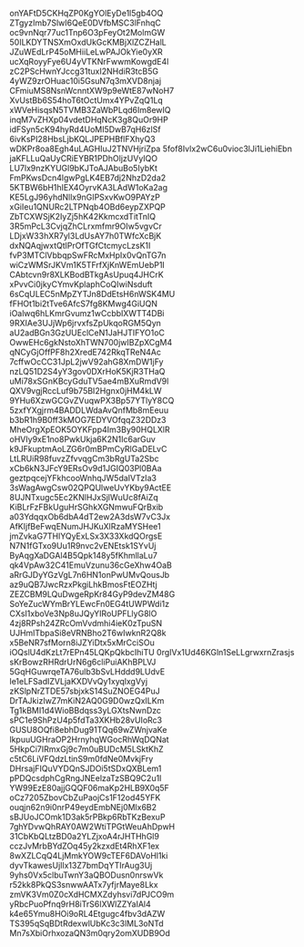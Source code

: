 onYAFtD5CKHqZP0KgYOlEyDe1l5gb4OQ
ZTgyzImb7SlwI6QeE0DVfbMSC3lFnhqC
oc9vnNqr77uc1Tnp6O3pFeyOt2MolmGW
50ILKDYTNSXmOxdUkGcKMBjXlZCZHalL
JZuWEdLrP45oMHiiLeLwPAJOkYie0yXR
ucXqRoyyFye6U4yVTKNrFwwmKowgdE4l
zC2PScHwnYJccg31tuxI2NHdiR3tcB5G
4yWZ9zrOHuac10i5GsuN7q3mXVD8njaj
CFmiuMS8NsnWcnntXW9p9eWtE87wNoH7
XvUstBb6S54hoT6tOctUmx4YPvZqQ1Lq
xWVeHisqsN5TVMB3ZaWbPLqd6Im8ewIQ
inqM7vZHXp04vdetDHqNcK3g8QuOr9HP
idFSyn5cK94hyRd4UoMI5DwB7qH6zlSf
6ivKsPI28HbsLjbKQLJPEPHBflFXhyQ3
wDKPr8oa8Egh4uLAGHIuJ2TNVHjriZpa
5fof8Ivlx2wC6u0vioc3lJi1LiehiEbn
jaKFLLuQaUyCRiEYBR1PDhOljzUVyIQO
LU7lx9nzKYUGl9bKJToAJAbuBo5IybKt
FmPKwsDcn4lgwPgLK4EB7dj2NhzD2da2
5KTBW6bH1hIEX4OyrvKA3LAdW1oKa2ag
KE5LgJ96yhdNllx9nGIPSxvKwO9PAYzP
xGiIeu1QNURc2LTPNqb4OBd6eypZXPQP
ZbTCXWSjK2IyZj5hK42KkmcxdTitTnIQ
3R5mPcL3CvjqZhCLrxmfmr9OIw5vgvCr
LDjxW33hXR7yl3LdUsAY7h0TWfcXcBjK
dxNQAqjwxtQtlPrOfTGfCtcmycLzsK1I
fvP3MTClVbbqpSwFRcMxHpIx0vQnTG7n
wiCzWMSrJKVm1K5TFrfXjKnWEmUebP1I
CAbtcvn9r8XLKBodBTkgAsUpuq4JHCrK
xPvvCi0jkyCYmvKplaphCoQIwiNsduft
6sCqULEC5nMpZYTJn8DdEtsH6nWSK4MU
fFHOt1bi2tTve6AfcS7fg8KMwg4GiUQN
iOalwq6hLKmrGvumz1wCcbbIXWTT4DBi
9RXIAe3UJjWp6jrvxfsZpUkqoRGM5Qyn
aU2adBGn3GzUUEclCeN1JaHJTIFYO1oC
OwwEHc6gkNstoXhTWN700jwIBZpXCgM4
qNCyGjOffPF8h2XredE742RkqTReN4Ac
7cffwOcCC31JpL2jwV92ahG8XmDW1jFy
nzLQ51D2S4yY3gov0DXrHoK5KjR3THaQ
uMi78xSGnKBcyGduTV5ae4mBXuRmdV9l
QXV9vgjRccLuf9b75BI2Hgnx0jHM4kLW
9YHu6XzwGCGvZVuqwPX3Bp57YTlyY8CQ
5zxfYXgjrm4BADDLWdaAvQnfMb8mEeuu
b3bR1h9B0ff3kMOG7EDYVOfqqZ32DDz3
MheOrgXpEOK5OYKFpp4Im3By90HQLXlR
oHVIy9xE1no8PwkUkja6K2N1Ic6arGuv
k9JFkuptmAoLZG6r0mBPmCyRlGaDELvC
LtLRUiR98fuvzZfvvqgCm3bRgUTa2Sbc
xCb6kN3JFcY9ERsOv9d1JGIQ03Pl0BAa
geztpqcejYFkhcooWnhqJW5daIVTzIa3
3sWagAwgCsw02QPQUlweUvYKby9ActEE
8UJNTxugc5Ec2KNlHJxSjlWuUc8fAiZq
KiBLrFzFBkUguHrSGhkXGNmwuFQrBxib
a03YdqqxOb6dbA4dT2ew2A3dsW7vC3Jx
AfKIjfBeFwqENumJHJKuXlRzaMYSHee1
jmZvkaG7THlYQyExLSx3X33XkdQOrgsE
N7N1fGTxo9Uu1R9nvc2vENEtsk1SYvUj
ByAqgXaDGAl4B5Qpk148y5fKhmllaLu7
qk4VpAw32C41EmuVzunu36cGeXhw4OaB
aRrGJDyYGzVgL7n6HN1onPwUMvQousJb
az9uQB7JwcRzxPkgiLhkBmosFtEOZHtj
ZEZCBM9LQuDwgeRpKr84GyP9devZM48G
SoYeZucWYmBrYLEwcFn0EG4tUWPWdi1z
CXsI1xboVe3Np8uJQyYIRoUPFLlyG8lO
4zj8RPsh24ZRcOmVvdmhi4ieK0zTpuSN
UJHmlTbpaSi8eVRNBho2T6wIwknR2Q8k
x5BeNR7sfMorn8iJZYiDtx5xMrCciSOu
iOQslU4dKzLt7rEPn45LQKpQkbcIhiTU
0rgIVx1Ud46KGln1SeLLgrwxrnZrasjs
sKrBowzRHRdrUrN6g6cliPuiAKhBPLVJ
5GqHGuwrqeTA76ulb3bSvLHddd9LUdvE
le1eLFSadIZVLjaKXDVvQy1xyqlxgVyj
zKSlpNrZTDE57sbjxkS14SuZNOEG4PuJ
DrTAJkizIwZ7mKiN2AQ0G9D0wzQxILKm
Tg1kBMI1d4WioBBdqss3yLGXtsNwnDzc
sPC1e9ShPzU4p5fdTa3XKHb28vUIoRc3
GUSU8OQfi8ebhDug91TQq69wZWnjvaKe
lkpuuUGHraOP2HrnyhqWGocRhWqDQNat
5HkpCi7IRmxGj9c7m0uBUDcM5LSktKhZ
c5tC6LiVFQdzLtinS9m0fdNe0MvkjFry
DHrsajFIQuVYDQnSJDOi5tSDxQXBLem1
pPDQcsdphCgRngJNEelzaTzSBQ9C2u1I
YW99EzE80ajjGQQF06maKp2HLB9X0q5F
oCz7205ZbovCbZuPaojCs1F12od45YFK
ouqjn62n9i0nrP49eydEmbNEj0Mlx6B2
sBJUoJCOmk1D3ak5rPBkp6RbTKzBexuP
7ghYDvwQhRAY0AW2WtiTPGtWeuAhDpwH
31CbKbQLtzBD0a2YLZjxoA4rJHTHhGl9
cczJvMrbBYdZOq45y2kzxdEt4RhXF1ex
8wXZLCqQ4LjMmkYOW9cTEF6DAVoHl1ki
dyvTkawesUjIlx13Z7bmDqYTIrAug3Uj
9yhs0Vx5clbuTwnY3aQBODusn0nrswVk
r52kk8PkQS3snwwAATx7yfjrMaye8Lkx
zmVK3Vm0Z0cXdHCMXZdyhsvi7dPJCO9m
yRbcPuoPfnq9rH8iTrS6IXWlZZYaIAl4
k4e65Ymu8HOi9oRL4Etgugc4fbv3dAZW
TS395qSqBDtRdexwlUbKc3c3lML3oNTd
Mn7sXbiOrhxozaQN3m0qry2omXUDB9Od
